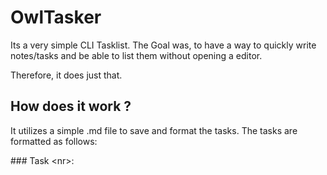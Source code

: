 # OwlTasker
Its a very simple CLI Tasklist.
The Goal was, to have a way to quickly write notes/tasks and be able to list them without opening a editor. 

Therefore, it does just that. 

## How does it work ?
It utilizes a simple .md file to save and format the tasks. 
The tasks are formatted as follows: 

\### Task \<nr>: <Title>  
  |	Date: <DateOfCreation>  
  | Description: <CustomDesc>  
  | Deadline: <CustomDeadline>  


## Usage
Following Options are available: 

OwlTasker -h / --help  
  List Options and Usage  

OwlTasker -t  
  List all tasks  

OwlTasker -c  
  Create a new task  

OwlTasker -d [ \<nr> | all ]  
  Delete all or specified task (by assigned Nr)  
